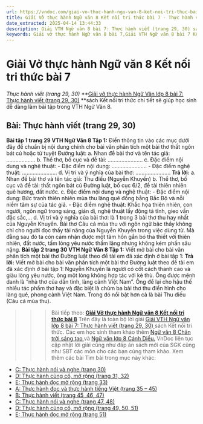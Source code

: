 ```yaml
---
url: https://vndoc.com/giai-vo-thuc-hanh-ngu-van-8-ket-noi-tri-thuc-bai-7-319828
title: Giải Vở thực hành Ngữ văn 8 Kết nối tri thức bài 7 - Thực hành viết (trang 29, 30) - VnDoc.com
date_extracted: 2025-04-14 13:44:33
description: Giải VTH Ngữ văn 8 bài 7: Thực hành viết (trang 29, 30) sách Kết nối tri thức có đáp án chi tiết cho các bạn cùng tham khảo.
keywords: Giải vở thực hành Ngữ văn 8 bài 7,Giải VTH Ngữ văn 8 bài 7 Kết nối tri thức,Giải vở thực hành Ngữ văn KNTT lớp 8,Ngữ văn lớp 8,Ngữ văn lớp 8 Kết nối tri thức,giải vở thực hành Ngữ văn lớp 8,bài Thực hành viết (trang 29,30)
---
```


# Giải Vở thực hành Ngữ văn 8 Kết nối tri thức bài 7
 _Thực hành viết \(trang 29, 30\)_
**[Giải vở thực hành Ngữ Văn lớp 8 bài 7: Thực hành viết \(trang 29, 30\)](<https://vndoc.com/giai-vo-thuc-hanh-ngu-van-8-ket-noi-tri-thuc-bai-7-319828>) **sách Kết nối tri thức chi tiết sẽ giúp học sinh dễ dàng làm bài tập trong VTH Ngữ Văn 8.
## Bài: **Thực hành viết \(trang 29, 30\)**
**Bài tập 1 trang 29 VTH Ngữ Văn 8 Tập 1:** Điền thông tin vào các mục dưới đây để chuẩn bị nội dung chính cho bài văn phân tích một bài thơ thất ngôn bát cú hoặc tứ tuyệt Đường luật:
a. Nhan đề bài thơ và tên tác giả: ……………….
b. Thể thơ, bố cục và đề tài: …………………..
c. Đặc điểm nội dung và nghệ thuật:
\- Đặc điểm nội dung: …………………..
\- Đặc điểm nghệ thuật: …………………..
d. Vị trí và ý nghĩa của bài thơ: …………………..
**Trả lời:**
a. Nhan đề bài thơ và tên tác giả: Thu điếu \(Nguyễn Khuyến\)
b. Thể thơ, bố cục và đề tài: thất ngôn bát cú Đường luật, bố cục 6/2, đề tài thiên nhiên quê hương, đất nước.
c. Đặc điểm nội dung và nghệ thuật:
\- Đặc điểm nội dung: Bức tranh thiên nhiên mùa thu làng quê đồng bằng Bắc Bộ và nỗi niềm tâm sự của tác giả.
\- Đặc điểm nghệ thuật: Khắc họa thiên nhiên, con người, ngôn ngữ trong sáng, giản dị, nghệ thuật lấy động tả tĩnh, gieo vần đặc sắc,…
d. Vị trí và ý nghĩa của bài thơ: là 1 trong 3 bài thơ thu hay nhất của Nguyễn Khuyến. Bài thơ Câu cá mùa thu với ngôn ngữ bậc thầy không chỉ cho người đọc thấy tài năng của Nguyễn Khuyến trong việc dùng từ. Mà đằng sau đó ta còn cảm nhận được một tâm hồn gắn bó tha thiết với thiên nhiên, đất nước, tấm lòng yêu nước thầm lặng nhưng không kém phần sâu nặng.
**Bài tập 2 trang 30 VTH Ngữ Văn 8 Tập 1:** Viết mở bài cho bài văn phân tích một bài thơ Đường luật theo đề tài em đã xác định ở bài tập 1:
**Trả lời:**
Viết mở bài cho bài văn phân tích một bài thơ Đường luật theo đề tài em đã xác định ở bài tập 1: Nguyễn Khuyến là người có cốt cách thanh cao và giàu lòng yêu nước, ông một lòng không hợp tác với kẻ thù. Ông được mệnh danh là “nhà thơ của dân tình, làng cảnh Việt Nam”. Ông để lại cho hậu thế nhiều tác phẩm thơ hay và đặc biệt là chùm ba bài thơ thu điển hình cho làng quê, phong cảnh Việt Nam. Trong đó nổi bật hơn cả là bài Thu điếu \(Câu cá mùa thu\).
>>> Bài tiếp theo: [**Giải Vở thực hành Ngữ văn 8 Kết nối tri thức bài 8**](<https://vndoc.com/giai-vo-thuc-hanh-ngu-van-8-ket-noi-tri-thuc-bai-8-319832>)
Trên đây là toàn bộ lời giải [Giải VTH Ngữ văn lớp 8 bài 7: Thực hành viết \(trang 29, 30\) ](<https://vndoc.com/giai-vo-thuc-hanh-ngu-van-8-ket-noi-tri-thuc-bai-7-319828>)sách Kết nối tri thức. Các em học sinh tham khảo thêm [Ngữ văn 8 Chân trời sáng tạo ](<https://vndoc.com/ngu-van-8-chan-troi-sang-tao>)và [Ngữ văn lớp 8 Cánh Diều.](<https://vndoc.com/ngu-van-8-canh-dieu>) VnDoc liên tục cập nhật lời giải cũng như đáp án sách mới của SGK cũng như SBT các môn cho các bạn cùng tham khảo.
Xem thêm các bài Tìm bài trong mục này khác:
  * [C: Thực hành nói và nghe \(trang 30\)](</giai-vo-thuc-hanh-ngu-van-8-ket-noi-tri-thuc-bai-8-319832>)
  * [D: Thực hành củng cố, mở rộng \(trang 31, 32\)](</giai-vo-thuc-hanh-ngu-van-8-ket-noi-tri-thuc-bai-9-319836>)
  * [E: Thực hành đọc mở rộng \(trang 33\)](</giai-vo-thuc-hanh-ngu-van-8-ket-noi-tri-thuc-bai-10-319843>)
  * [A: Thực hành đọc và thực hành tiếng Việt \(trang 35 – 45\)](</giai-vo-thuc-hanh-ngu-van-8-ket-noi-tri-thuc-bai-11-319851>)
  * [B: Thực hành viết \(trang 45, 46, 47\)](</giai-vo-thuc-hanh-ngu-van-8-ket-noi-tri-thuc-bai-12-319855>)
  * [C: Thực hành nói và nghe \(trang 47, 48\)](</giai-vo-thuc-hanh-ngu-van-8-ket-noi-tri-thuc-bai-13-319856>)
  * [D: Thực hành củng cố, mở rộng \(trang 49, 50, 51\)](</giai-vo-thuc-hanh-ngu-van-8-ket-noi-tri-thuc-bai-14-319860>)
  * [E: Thực hành đọc mở rộng \(trang 51\)](</giai-vo-thuc-hanh-ngu-van-8-ket-noi-tri-thuc-bai-15-319862>)

